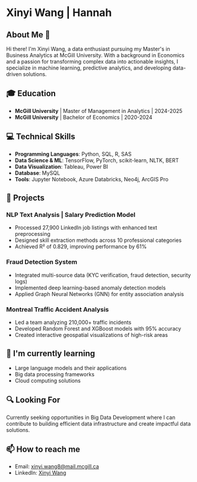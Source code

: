 # Xinyi Wang | Hannah

## About Me 👋
Hi there! I'm Xinyi Wang, a data enthusiast pursuing my Master's in Business Analytics at McGill University. With a background in Economics and a passion for transforming complex data into actionable insights, I specialize in machine learning, predictive analytics, and developing data-driven solutions.

## 🎓 Education
- **McGill University** | Master of Management in Analytics | 2024-2025
- **McGill University** | Bachelor of Economics | 2020-2024

## 💻 Technical Skills
- **Programming Languages**: Python, SQL, R, SAS
- **Data Science & ML**: TensorFlow, PyTorch, scikit-learn, NLTK, BERT
- **Data Visualization**: Tableau, Power BI
- **Database**: MySQL
- **Tools**: Jupyter Notebook, Azure Databricks, Neo4j, ArcGIS Pro

## 🚀 Projects
### NLP Text Analysis | Salary Prediction Model
- Processed 27,900 LinkedIn job listings with enhanced text preprocessing
- Designed skill extraction methods across 10 professional categories
- Achieved R² of 0.829, improving performance by 61%

### Fraud Detection System
- Integrated multi-source data (KYC verification, fraud detection, security logs)
- Implemented deep learning-based anomaly detection models
- Applied Graph Neural Networks (GNN) for entity association analysis

### Montreal Traffic Accident Analysis
- Led a team analyzing 210,000+ traffic incidents
- Developed Random Forest and XGBoost models with 95% accuracy
- Created interactive geospatial visualizations of high-risk areas

## 🌱 I'm currently learning
- Large language models and their applications
- Big data processing frameworks
- Cloud computing solutions

## 🔍 Looking For
Currently seeking opportunities in Big Data Development where I can contribute to building efficient data infrastructure and create impactful data solutions.

## 📫 How to reach me
- Email: xinyi.wang8@mail.mcgill.ca
- LinkedIn: [Xinyi Wang](www.linkedin.com/in/hannah-wang-780b92290)
